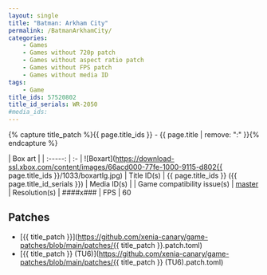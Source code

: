 ```yaml
---
layout: single
title: "Batman: Arkham City"
permalink: /BatmanArkhamCity/
categories:
    - Games
    - Games without 720p patch
    - Games without aspect ratio patch
    - Games without FPS patch
    - Games without media ID
tags:
    - Game
title_ids: 57520802
title_id_serials: WR-2050
#media_ids:
---
```

{% capture title_patch %}{{ page.title_ids }} - {{ page.title | remove: ":" }}{% endcapture %}

| Box art                     |
| :-----:                     | :-
| ![Boxart](https://download-ssl.xbox.com/content/images/66acd000-77fe-1000-9115-d802{{ page.title_ids }}/1033/boxartlg.jpg)
| Title ID(s)                 | {{ page.title_ids }} ({{ page.title_id_serials }})
| Media ID(s)                 | <!--{{ page.media_ids }}-->
| Game compatibility issue(s) | [master](https://github.com/xenia-project/game-compatibility/issues/317)
| Resolution(s)               | ####x###
| FPS                         | 60

## Patches
* [{{ title_patch }}](https://github.com/xenia-canary/game-patches/blob/main/patches/{{ title_patch }}.patch.toml)
* [{{ title_patch }} (TU6)](https://github.com/xenia-canary/game-patches/blob/main/patches/{{ title_patch }} (TU6).patch.toml)

